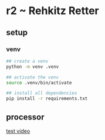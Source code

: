 # r2 ~ Rehkitz Retter

## setup 

### venv

``` sh
## create a venv
python -m venv .venv

## activate the venv
source .venv/bin/activate

## install all dependencies
pip install -r requirements.txt
```


## processor

[test video](https://cloud.schreifuchs.ch/s/6YL8GaMR7bjgPSP)

